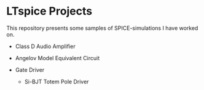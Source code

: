 # LTspice Projects

This repository presents some samples of SPICE-simulations I have worked on. 

- Class D Audio Amplifier

- Angelov Model Equivalent Circuit

- Gate Driver
  - Si-BJT Totem Pole Driver

